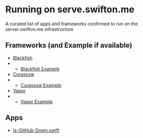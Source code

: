 # Running on serve.swifton.me
A curated list of apps and frameworks confirmed to run on the server.swifton.me infrastructure

## Frameworks (and Example if available)

* [Blackfish](https://github.com/elliottminns/blackfish)
* * [Blackfish Example](https://github.com/kimar/blackfish-example)
* [Curassow](https://github.com/kylef/Curassow)
* * [Curassow Example](https://github.com/SwiftOnMe/swifton-serve-example)
* [Vapor](https://github.com/tannernelson/vapor)
* * [Vapor Example](https://github.com/tannernelson/vapor-example)

## Apps

* [Is-GitHub-Down.swift](https://github.com/kimar/Is-GitHub-Down.swift)
